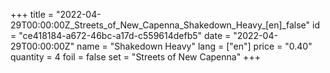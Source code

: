 +++
title = "2022-04-29T00:00:00Z_Streets_of_New_Capenna_Shakedown_Heavy_[en]_false"
id = "ce418184-a672-46bc-a17d-c559614defb5"
date = "2022-04-29T00:00:00Z"
name = "Shakedown Heavy"
lang = ["en"]
price = "0.40"
quantity = 4
foil = false
set = "Streets of New Capenna"
+++
